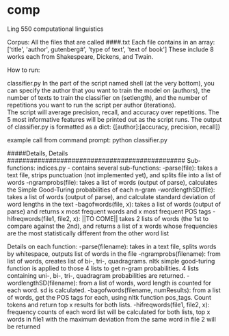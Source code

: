 # comp
Ling 550 computational linguistics

Corpus:
All the files that are called ####.txt
Each file contains in an array:
['title', 'author', gutenberg#', 'type of text', 'text of book']
These include 8 works each from Shakespeare, Dickens, and Twain.


How to run:

  classifier.py
  In the part of the script named shell (at the very bottom), you can specify
  the author that you want to train the model on (authors), 
  the number of texts to train the classifier on (setlength),
  and the number of repetitions you want to run the script per author (iterations).  
  The script will average precision, recall, and accuracy over repetitions.
  The 5 most informative features will be printed out as the script runs.
  The output of classifier.py is formatted as a dict:
  {[author]:[accuracy, precision, recall]}
  
example call from command prompt:
  python classifier.py

  
#####Details, Details ###############################################
Sub-functions:
indices.py - contains several sub-functions:
  -parse(file): takes a text file, strips punctuation (not implemented yet), and splits file into a list of words
  -ngramprobs(file): takes a list of words (output of parse), calculates the Simple Good-Turing probabilities of each n-gram
  -wordlengthSD(file): takes a list of words (output of parse), and calculate standard deviation of word lengths in the text
  -bagofwords(file, x): takes a list of words (output of parse) and returns x most frequent words and x most frequent POS tags
  -hifreqwords(file1, file2, x): ||TO COME|| takes 2 lists of words (the 1st to compare against the 2nd), and returns a list of x words whose frequencies are the most statistically different from the other word list
   
Details on each function:
  -parse(filename): takes in a text file, splits words by whitespace, outputs list of words in the file
  -ngramprobs(filename): from list of words, creates list of bi-, tri-, quadragrams. nltk simple good-turing function is applied to those 4 lists to get n-gram probabilities.  4 lists containing uni-, bi-, tri-, quadragram probabilities are returned.
  -wordlengthSD(filename): from a list of words, word length is counted for each word.  sd is calculated.
  -bagofwords(filename, numResults): from a list of words, get the POS tags for each, using nltk function pos_tags.  Count tokens and return top x results for both lists.
  -hifreqwords(file1, file2, x): frequency counts of each word list will be calculated for both lists, top x words in file1 with the maximum deviation from the same word in file 2 will be returned

